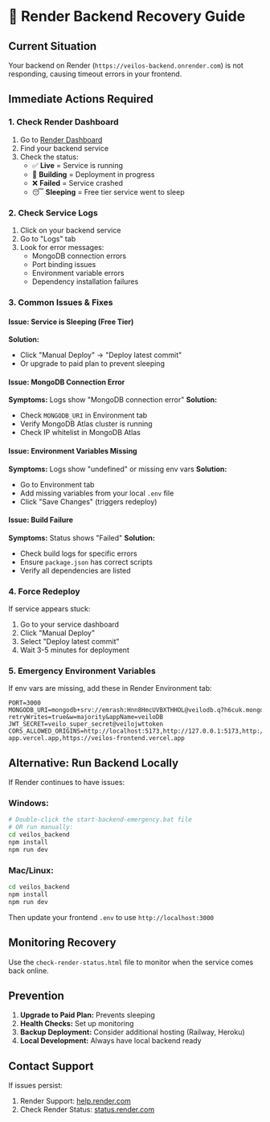 # 🚨 Render Backend Recovery Guide

## Current Situation
Your backend on Render (`https://veilos-backend.onrender.com`) is not responding, causing timeout errors in your frontend.

## Immediate Actions Required

### 1. Check Render Dashboard
1. Go to [Render Dashboard](https://dashboard.render.com)
2. Find your backend service
3. Check the status:
   - ✅ **Live** = Service is running
   - 🔄 **Building** = Deployment in progress
   - ❌ **Failed** = Service crashed
   - 😴 **Sleeping** = Free tier service went to sleep

### 2. Check Service Logs
1. Click on your backend service
2. Go to "Logs" tab
3. Look for error messages:
   - MongoDB connection errors
   - Port binding issues
   - Environment variable errors
   - Dependency installation failures

### 3. Common Issues & Fixes

#### Issue: Service is Sleeping (Free Tier)
**Solution:** 
- Click "Manual Deploy" → "Deploy latest commit"
- Or upgrade to paid plan to prevent sleeping

#### Issue: MongoDB Connection Error
**Symptoms:** Logs show "MongoDB connection error"
**Solution:**
- Check `MONGODB_URI` in Environment tab
- Verify MongoDB Atlas cluster is running
- Check IP whitelist in MongoDB Atlas

#### Issue: Environment Variables Missing
**Symptoms:** Logs show "undefined" or missing env vars
**Solution:**
- Go to Environment tab
- Add missing variables from your local `.env` file
- Click "Save Changes" (triggers redeploy)

#### Issue: Build Failure
**Symptoms:** Status shows "Failed"
**Solution:**
- Check build logs for specific errors
- Ensure `package.json` has correct scripts
- Verify all dependencies are listed

### 4. Force Redeploy
If service appears stuck:
1. Go to your service dashboard
2. Click "Manual Deploy"
3. Select "Deploy latest commit"
4. Wait 3-5 minutes for deployment

### 5. Emergency Environment Variables
If env vars are missing, add these in Render Environment tab:

```
PORT=3000
MONGODB_URI=mongodb+srv://emrash:Hnn8HmcUVBXTHHOL@veilodb.q7h6cuk.mongodb.net/veilo?retryWrites=true&w=majority&appName=veiloDB
JWT_SECRET=veilo_super_secret@veilojwttoken
CORS_ALLOWED_ORIGINS=http://localhost:5173,http://127.0.0.1:5173,http://localhost:8080,https://veilo.vercel.app,https://veilo-app.vercel.app,https://veilos-frontend.vercel.app
```

## Alternative: Run Backend Locally

If Render continues to have issues:

### Windows:
```bash
# Double-click the start-backend-emergency.bat file
# OR run manually:
cd veilos_backend
npm install
npm run dev
```

### Mac/Linux:
```bash
cd veilos_backend
npm install
npm run dev
```

Then update your frontend `.env` to use `http://localhost:3000`

## Monitoring Recovery

Use the `check-render-status.html` file to monitor when the service comes back online.

## Prevention

1. **Upgrade to Paid Plan:** Prevents sleeping
2. **Health Checks:** Set up monitoring
3. **Backup Deployment:** Consider additional hosting (Railway, Heroku)
4. **Local Development:** Always have local backend ready

## Contact Support

If issues persist:
1. Render Support: [help.render.com](https://help.render.com)
2. Check Render Status: [status.render.com](https://status.render.com)